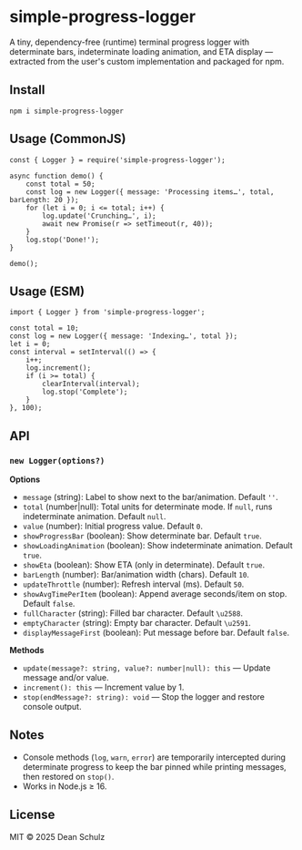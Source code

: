 # simple-progress-logger

A tiny, dependency-free (runtime) terminal progress logger with determinate bars, indeterminate loading animation, and ETA display — extracted from the user's custom implementation and packaged for npm.

## Install

    npm i simple-progress-logger

## Usage (CommonJS)

    const { Logger } = require('simple-progress-logger');

    async function demo() {
        const total = 50;
        const log = new Logger({ message: 'Processing items…', total, barLength: 20 });
        for (let i = 0; i <= total; i++) {
            log.update('Crunching…', i);
            await new Promise(r => setTimeout(r, 40));
        }
        log.stop('Done!');
    }

    demo();

## Usage (ESM)

    import { Logger } from 'simple-progress-logger';

    const total = 10;
    const log = new Logger({ message: 'Indexing…', total });
    let i = 0;
    const interval = setInterval(() => {
        i++;
        log.increment();
        if (i >= total) {
            clearInterval(interval);
            log.stop('Complete');
        }
    }, 100);

## API

### `new Logger(options?)`

**Options**

- `message` (string): Label to show next to the bar/animation. Default `''`.
- `total` (number|null): Total units for determinate mode. If `null`, runs indeterminate animation. Default `null`.
- `value` (number): Initial progress value. Default `0`.
- `showProgressBar` (boolean): Show determinate bar. Default `true`.
- `showLoadingAnimation` (boolean): Show indeterminate animation. Default `true`.
- `showEta` (boolean): Show ETA (only in determinate). Default `true`.
- `barLength` (number): Bar/animation width (chars). Default `10`.
- `updateThrottle` (number): Refresh interval (ms). Default `50`.
- `showAvgTimePerItem` (boolean): Append average seconds/item on stop. Default `false`.
- `fullCharacter` (string): Filled bar character. Default `\u2588`.
- `emptyCharacter` (string): Empty bar character. Default `\u2591`.
- `displayMessageFirst` (boolean): Put message before bar. Default `false`.

**Methods**

- `update(message?: string, value?: number|null): this` — Update message and/or value.
- `increment(): this` — Increment value by 1.
- `stop(endMessage?: string): void` — Stop the logger and restore console output.

## Notes

- Console methods (`log`, `warn`, `error`) are temporarily intercepted during determinate progress to keep the bar pinned while printing messages, then restored on `stop()`.
- Works in Node.js ≥ 16.

## License

MIT © 2025 Dean Schulz
